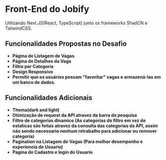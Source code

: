 # Front-End do Jobify

Utilizando Next.JS(React, TypeScript) junto os frameworks ShadCN e TailwindCSS.

## Funcionalidades Propostas no Desafio

- **Página de Listagem de Vagas**
- **Página de Detalhes da Vaga**
- **Filtro por Categoria**
- **Design Responsivo**
- **Permitir que os usuários possam "favoritar" vagas e armazená-las em um banco de dados.**

## Funcionalidades Adicionais

- **Thema(dark and light)**
- **Otimização de request da API atravez da barra de pesquisa**
- **Filtro de categorias dinamico (As categorias do filtro em vez de estaticas são feitas atravez da consulta das categorias da API, assim não sendo necessario nenhum retrabalho para adicionar ou remover categoria)**
- **Pagination na Listagem de Vagas (Para melhor desempenho e experiencia do Usuario)**
- **Pagina de Cadastro e login do Usuario**
